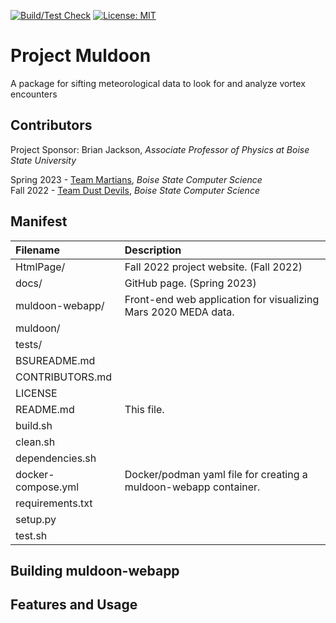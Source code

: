 [![Build/Test Check](https://github.com/cs481-ekh/s23-martians/actions/workflows/ci.yml/badge.svg)](https://github.com/cs481-ekh/s23-martians/actions/workflows/ci.yml) [![License: MIT](https://img.shields.io/badge/License-MIT-yellow.svg)](https://opensource.org/licenses/MIT)

# Project Muldoon
A package for sifting meteorological data to look for and analyze vortex encounters

## Contributors
Project Sponsor: Brian Jackson, _Associate Professor of Physics at Boise State University_  
  
Spring 2023 - [Team Martians](https://cs481-ekh.github.io/s23-martians/), _Boise State Computer Science_  
Fall 2022 - [Team Dust Devils](https://cs481-ekh.github.io/f22-dust-devils/), _Boise State Computer Science_  

## Manifest
| Filename           | Description
| :---               | :---
| HtmlPage/          | Fall 2022 project website. (Fall 2022)
| docs/              | GitHub page. (Spring 2023)
| muldoon-webapp/    | Front-end web application for visualizing Mars 2020 MEDA data.
| muldoon/           |
| tests/             |
| BSUREADME.md       |
| CONTRIBUTORS.md    |
| LICENSE            |
| README.md          | This file.
| build.sh           |
| clean.sh           |
| dependencies.sh    |
| docker-compose.yml | Docker/podman yaml file for creating a muldoon-webapp container.
| requirements.txt   |
| setup.py           |
| test.sh            |

## Building muldoon-webapp


## Features and Usage

